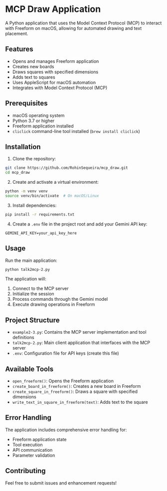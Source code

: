 # MCP Draw Application

A Python application that uses the Model Context Protocol (MCP) to interact with Freeform on macOS, allowing for automated drawing and text placement.

## Features

- Opens and manages Freeform application
- Creates new boards
- Draws squares with specified dimensions
- Adds text to squares
- Uses AppleScript for macOS automation
- Integrates with Model Context Protocol (MCP)

## Prerequisites

- macOS operating system
- Python 3.7 or higher
- Freeform application installed
- `cliclick` command-line tool installed (`brew install cliclick`)

## Installation

1. Clone the repository:
```bash
git clone https://github.com/RohinSequeira/mcp_draw.git
cd mcp_draw
```

2. Create and activate a virtual environment:
```bash
python -m venv venv
source venv/bin/activate  # On macOS/Linux
```

3. Install dependencies:
```bash
pip install -r requirements.txt
```

4. Create a `.env` file in the project root and add your Gemini API key:
```
GEMINI_API_KEY=your_api_key_here
```

## Usage

Run the main application:
```bash
python talk2mcp-2.py
```

The application will:
1. Connect to the MCP server
2. Initialize the session
3. Process commands through the Gemini model
4. Execute drawing operations in Freeform

## Project Structure

- `example2-3.py`: Contains the MCP server implementation and tool definitions
- `talk2mcp-2.py`: Main client application that interfaces with the MCP server
- `.env`: Configuration file for API keys (create this file)

## Available Tools

- `open_freeform()`: Opens the Freeform application
- `create_board_in_freeform()`: Creates a new board in Freeform
- `create_square_in_freeform()`: Draws a square with specified dimensions
- `write_text_in_square_in_freeform(text)`: Adds text to the square

## Error Handling

The application includes comprehensive error handling for:
- Freeform application state
- Tool execution
- API communication
- Parameter validation

## Contributing

Feel free to submit issues and enhancement requests!
 
